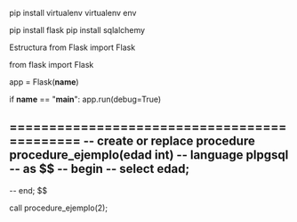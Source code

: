 pip install virtualenv
virtualenv env


pip install flask
pip install sqlalchemy

Estructura
from Flask import Flask

from flask import Flask

app = Flask(__name__)





if __name__ == "__main__":
    app.run(debug=True)


============================================
-- create or replace procedure procedure_ejemplo(edad int)
-- language plpgsql
-- as $$
-- begin
--     select edad;
--
-- end; $$


call procedure_ejemplo(2);